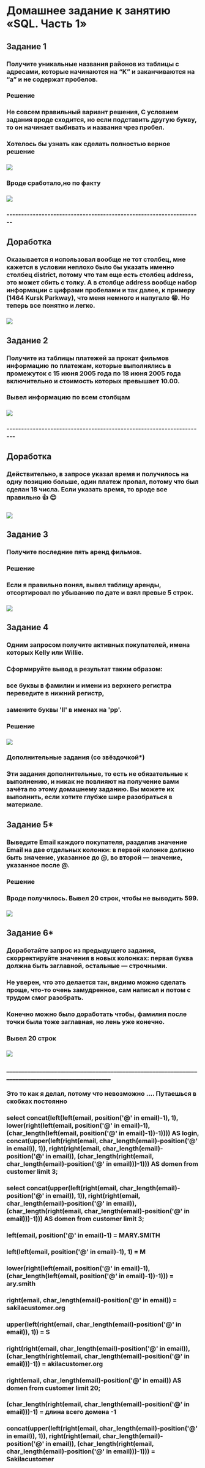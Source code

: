 # Домашнее задание к занятию «SQL. Часть 1»

## Задание 1
### Получите уникальные названия районов из таблицы с адресами, которые начинаются на “K” и заканчиваются на “a” и не содержат пробелов.

### Решение
### Не совсем правильный вариант решения, С условием задания вроде сходится, но если подставить другую букву, то он начинает выбивать и названия чрез пробел. 
### Хотелось бы узнать как сделать полностью верное решение
### ![](https://github.com/Berezhok/hw_SQL1/blob/main/img/zad1.png) 
### Вроде сработало,но по факту
### ![](https://github.com/Berezhok/hw_SQL1/blob/main/img/zad1F.png)
### -------------------------------------------------------------------
## Доработка
### Оказывается я использовал вообще не тот столбец, мне кажется в условии неплохо было бы указать именно столбец district, потому что там еще есть столбец address, это может сбить с толку. А в столбце address вообще набор информации с цифрами пробелами и так далее, к примеру (1464 Kursk Parkway), что меня немного и напугало 😁. Но теперь все понятно и легко.
### ![](https://github.com/Berezhok/hw_SQL1/blob/main/img/zad1dop.png)
## Задание 2
### Получите из таблицы платежей за прокат фильмов информацию по платежам, которые выполнялись в промежуток с 15 июня 2005 года по 18 июня 2005 года включительно и стоимость которых превышает 10.00.
### Вывел информацию по всем столбцам 
### ![](https://github.com/Berezhok/hw_SQL1/blob/main/img/zad2.png)
### --------------------------------------------------------------------
## Доработка
### Действительно, в запросе указал время и получилось на одну позицию больше, один платеж пропал, потому что был сделан 18 числа. Если указать время, то вроде все правильно 👍 😊
### ![](https://github.com/Berezhok/hw_SQL1/blob/main/img/zad2dop.png)
###
## Задание 3
### Получите последние пять аренд фильмов.
### Решение
### Если я правильно понял, вывел таблицу аренды, отсортировал по убыванию по дате и взял превые 5 строк.
### ![](https://github.com/Berezhok/hw_SQL1/blob/main/img/zad3.png)
###
## Задание 4
### Одним запросом получите активных покупателей, имена которых Kelly или Willie.

### Сформируйте вывод в результат таким образом:

### все буквы в фамилии и имени из верхнего регистра переведите в нижний регистр,
### замените буквы 'll' в именах на 'pp'.
### Решение
### ![](https://github.com/Berezhok/hw_SQL1/blob/main/img/zad4.png)
### 


### Дополнительные задания (со звёздочкой*)
### Эти задания дополнительные, то есть не обязательные к выполнению, и никак не повлияют на получение вами зачёта по этому домашнему заданию. Вы можете их выполнить, если хотите глубже шире разобраться в материале.

## Задание 5*
### Выведите Email каждого покупателя, разделив значение Email на две отдельных колонки: в первой колонке должно быть значение, указанное до @, во второй — значение, указанное после @.
### Решение
### Вроде получилось. Вывел 20 строк, чтобы не выводить 599.
### ![](https://github.com/Berezhok/hw_SQL1/blob/main/img/zad5.png)

## Задание 6*
### Доработайте запрос из предыдущего задания, скорректируйте значения в новых колонках: первая буква должна быть заглавной, остальные — строчными.
### Не уверен, что это делается так, видимо можно сделать проще, что-то очень замудренное, сам написал и потом с трудом смог разобрать. 
### Конечно можно было доработать чтобы, фамилия после точки была тоже заглавная, но лень уже конечно. 
### Вывел 20 строк
### ![](https://github.com/Berezhok/hw_SQL1/blob/main/img/zad6.png)


### ___________________________________________________________________________________________________


###              Это то как я делал, потому что невозможно .... Путаешься в скобках постоянно

### select concat(left(left(email, position('@' in email)-1), 1), lower(right(left(email, position('@' in email)-1), (char_length(left(email, position('@' in email)-1))-1)))) AS login, concat(upper(left(right(email, char_length(email)-position('@' in email)), 1)), right(right(email, char_length(email)-position('@' in email)), (char_length(right(email, char_length(email)-position('@' in email)))-1))) AS domen from customer limit 3;

### select concat(upper(left(right(email, char_length(email)-position('@' in email)), 1)), right(right(email, char_length(email)-position('@' in email)), (char_length(right(email, char_length(email)-position('@' in email)))-1))) AS domen from customer limit 3; 



### left(email, position('@' in email)-1)  = MARY.SMITH

### left(left(email, position('@' in email)-1), 1) = M

### lower(right(left(email, position('@' in email)-1), (char_length(left(email, position('@' in email)-1))-1))) = ary.smith
###
### right(email, char_length(email)-position('@' in email)) = sakilacustomer.org
###
### upper(left(right(email, char_length(email)-position('@' in email)), 1)) = S
###
### right(right(email, char_length(email)-position('@' in email)), (char_length(right(email, char_length(email)-position('@' in email)))-1)) = akilacustomer.org
###
### right(email, char_length(email)-position('@' in email)) AS domen from customer limit 20;
###
### (char_length(right(email, char_length(email)-position('@' in email)))-1) = длина всего домена -1
###
### concat(upper(left(right(email, char_length(email)-position('@' in email)), 1)), right(right(email, char_length(email)-position('@' in email)), (char_length(right(email, char_length(email)-position('@' in email)))-1))) = Sakilacustomer